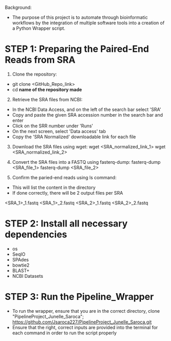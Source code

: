 Background:
- The purpose of this project is to automate through bioinformatic workflows by the integration of multiple software tools into a creation of a Python Wrapper script.

# STEP 1: Preparing the Paired-End Reads from SRA

1. Clone the repository:
- git clone <GitHub_Repo_link>
- cd **name of the repository made**

2. Retrieve the SRA files from NCBI:
- In the NCBI Data Access, and on the left of the search bar select 'SRA'
- Copy and paste the given SRA accession number in the search bar and enter
- Click on the SRR number under 'Runs'
- On the next screen, select 'Data access' tab
- Copy the 'SRA Normalized' downloadable link for each file

3. Download the SRA files using wget:
wget <SRA_normalized_link_1>
wget <SRA_normalized_link_2>

4. Convert the SRA files into a FASTQ using fasterq-dump:
fasterq-dump <SRA_file_1>
fasterq-dump <SRA_file_2>

5. Confirm the paried-end reads using ls command:
- This will list the content in the directory
- If done correctly, there will be 2 output files per SRA

<SRA_1>_1.fastq <SRA_1>_2.fastq <SRA_2>_1.fastq <SRA_2>_2.fastq

# STEP 2: Install all necessary dependencies
- os
- SeqIO
- SPAdes
- bowtie2
- BLAST+
- NCBI Datasets

# STEP 3: Run the Pipeline_Wrapper
- To run the wrapper, ensure that you are in the correct directory, clone "PipelineProject_Junelle_Saroca"; https://github.com/Jsaroca227/PipelineProject_Junelle_Saroca.git
- Ensure that the right, correct inputs are provided into the terminal for each command in order to run the script properly
